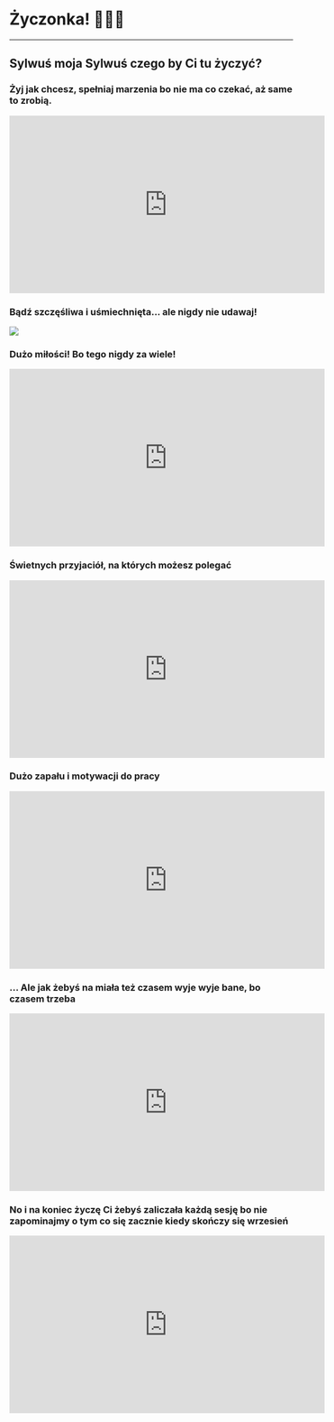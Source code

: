 # Życzonka! 🎉🎉🎉
---

## Sylwuś moja Sylwuś czego by Ci tu życzyć? 

### Żyj jak chcesz, spełniaj marzenia bo nie ma co czekać, aż same to zrobią. 

<iframe width="560" height="315" src="https://www.youtube.com/embed/qeMFqkcPYcg" frameborder="0" allowfullscreen></iframe>

### Bądź szczęśliwa i uśmiechnięta... ale nigdy nie udawaj! 

![ ](http://66.media.tumblr.com/tumblr_m9vtezILce1r2iv0wo1_500.gif)

### Dużo miłości! Bo tego nigdy za wiele! 

<iframe width="560" height="315" src="https://www.youtube.com/embed/_aJqP9kYIPk" frameborder="0" allowfullscreen></iframe>

### Świetnych przyjaciół, na których możesz polegać 

<iframe width="560" height="315" src="https://www.youtube.com/embed/SCQGnVrTsAM" frameborder="0" allowfullscreen></iframe>

### Dużo zapału i motywacji do pracy 

<iframe width="560" height="315" src="https://www.youtube.com/embed/HL1UzIK-flA" frameborder="0" allowfullscreen></iframe>

### ... Ale jak żebyś na miała też czasem wyje wyje bane, bo czasem trzeba

<iframe width="560" height="315" src="https://www.youtube.com/embed/XL8xaUYqhNA" frameborder="0" allowfullscreen></iframe>

### No i na koniec życzę Ci żebyś zaliczała każdą sesję bo nie zapominajmy o tym co się zacznie kiedy skończy się wrzesień

<iframe width="560" height="315" src="https://www.youtube.com/embed/rdpBZ5_b48g" frameborder="0" allowfullscreen></iframe>


